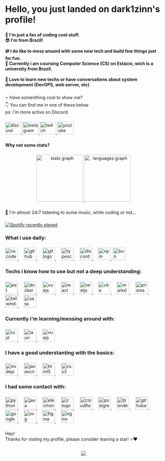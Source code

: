 <h1 align="left">Hello, you just landed on dark1zinn's profile!</h1>

###

<h4 align="left">🍕 I'm just a fan of coding cool stuff.<br>😎 I'm from Brazil!<br><br>💿 I do like to mess around with some new tech and build few things just for fun.<br>📓 Currently i am coursing Computer Science (CS) on Estácio, wich is a university from Brazil.<br><br>🎯 Love to learn new techs or have conversations about system development (DevOPS, web server, etc)</h4>

###

<p align="left">⭐ Have somenthing cool to show me?<br>👇 You can find me in one of these below <br>ps: i'm more active on Discord.</p>

###

<div align="left">
  <a href="https://discord.com/users/617089012003241994" target="_blank">
    <img src="https://raw.githubusercontent.com/maurodesouza/profile-readme-generator/master/src/assets/icons/social/discord/default.svg" width="52" height="40" alt="discord logo"  />
  </a>
  <a href="https://www.instagram.com/dark1zinn.js/" target="_blank">
    <img src="https://raw.githubusercontent.com/maurodesouza/profile-readme-generator/master/src/assets/icons/social/instagram/default.svg" width="52" height="40" alt="instagram logo"  />
  </a>
  <a href="https://www.twitch.tv/dark1zin_" target="_blank">
    <img src="https://raw.githubusercontent.com/maurodesouza/profile-readme-generator/master/src/assets/icons/social/twitch/default.svg" width="52" height="40" alt="twitch logo"  />
  </a>
  <a href="https://www.youtube.com/@dark1zin_" target="_blank">
    <img src="https://raw.githubusercontent.com/maurodesouza/profile-readme-generator/master/src/assets/icons/social/youtube/default.svg" width="52" height="40" alt="youtube logo"  />
  </a>
</div>

###

<h4 align="left">Why not some stats?</h4>

###

<div align="center">
  <a href="#">
    <img src="https://github-readme-stats.vercel.app/api?username=dark1zinn&hide_title=false&hide_rank=false&show_icons=true&include_all_commits=false&count_private=true&disable_animations=false&theme=aura&locale=en&hide_border=false&order=1" height="150" alt="stats graph"  />
    <img src="https://github-readme-stats.vercel.app/api/top-langs?username=dark1zinn&locale=en&hide_title=false&layout=compact&card_width=320&langs_count=8&theme=aura&hide_border=false&order=2" height="150" alt="languages graph"  />
  </a>
</div>

###

<p align="left">🎵 I'm almost 24/7 listening to some music, while coding or not...</p>

###

<div align="left">
  <a href="https://open.spotify.com/user/31nnjkyz26lugjcn7tz5tckcioke">
    <img src="https://spotify-recently-played-readme.vercel.app/api?user=31nnjkyz26lugjcn7tz5tckcioke&count=2&unique=true" alt="Spotify recently played"  />
  </a>
</div>

###

<h3 align="left">What i use daily:</h3>

###

<div align="left">
  <a href="https://code.visualstudio.com/" target="_blank">
    <img src="https://cdn.jsdelivr.net/gh/devicons/devicon/icons/vscode/vscode-original.svg" height="40" alt="vscode logo"  />
  </a>
  <img width="12" />
  <a href="https://github.com/" target="_blank">
    <img src="https://cdn.simpleicons.org/github/181717" height="40" alt="github logo"  />
  </a>
  <img width="12" />
  <a href="https://git-scm.com/" target="_blank">
    <img src="https://cdn.simpleicons.org/git/F05032" height="40" alt="git logo"  />
  </a>
  <img width="12" />
  <a href="https://www.typescriptlang.org/" target="_blank">
    <img src="https://cdn.jsdelivr.net/gh/devicons/devicon/icons/typescript/typescript-original.svg" height="40" alt="typescript logo"  />
  </a>
  <img width="12" />
  <a href="https://discord.com/" target="_blank">
    <img src="https://cdn.simpleicons.org/discord/5865F2" height="40" alt="discord logo"  />
  </a>
  <img width="12" />
  <a href="https://www.npmjs.com/" target="_blank">
    <img src="https://cdn.jsdelivr.net/gh/devicons/devicon/icons/npm/npm-original-wordmark.svg" height="40" alt="npm logo"  />
  </a>
  <img width"12" />
  <a href="https://bun.sh/" target="_blank">
    <img src="https://cdn.jsdelivr.net/gh/devicons/devicon@latest/icons/bun/bun-original.svg" height="40" alt="bun logo" />
  </a>
</div>

###

<h3 align="left">Techs i know how to use but not a deep understanding:</h3>

###

<div align="left">
  <a href="https://jestjs.io/" target="_blank">
    <img src="https://cdn.jsdelivr.net/gh/devicons/devicon/icons/jest/jest-plain.svg" height="40" alt="jest logo"  />
  </a>
  <img width="12" />
  <a href="https://www.docker.com/" target="_blank">
    <img src="https://cdn.simpleicons.org/docker/2496ED" height="40" alt="docker logo"  />
  </a>
  <img width="12" />
  <a href="https://vuejs.org/" target="_blank">
    <img src="https://cdn.jsdelivr.net/gh/devicons/devicon/icons/vuejs/vuejs-original.svg" height="40" alt="vuejs logo"  />
  </a>
  <img width="12" />
  <a href="https://react.dev/" target="_blank">
    <img src="https://cdn.jsdelivr.net/gh/devicons/devicon/icons/react/react-original.svg" height="40" alt="react logo"  />
  </a>
  <img width="12" />
  <a href="https://nestjs.com/" target="_blank">
    <img src="https://cdn.simpleicons.org/nestjs/E0234E" height="40" alt="nestjs logo"  />
  </a>
  <img width="12" />
  <a href="https://vite.dev/" target="_blank">
    <img src="https://cdn.simpleicons.org/vite/646CFF" height="40" alt="vite logo"  />
  </a>
  <img width="12" />
  <a href="https://en.wikipedia.org/wiki/Markdown" target="_blank">
    <img src="https://cdn.simpleicons.org/markdown/000000" height="40" alt="markdown logo"  />
  </a>
  <img width="12" />
  <a href="https://www.prisma.io/orm" target="_blank">
    <img src="https://cdn.simpleicons.org/prisma/2D3748" height="40" alt="prisma logo"  />
  </a>
  <img width="12" />
  <a href="https://tailwindcss.com/" target="_blank">
    <img src="https://cdn.simpleicons.org/tailwindcss/06B6D4" height="40" alt="tailwindcss logo"  />
  </a>
  <img width="12" />
  <a href="https://sass-lang.com/" target="_blank">
    <img src="https://cdn.jsdelivr.net/gh/devicons/devicon/icons/sass/sass-original.svg" height="40" alt="sass logo"  />
  </a>
</div>

###

<h3 align="left">Currently i'm learning/messing around with:</h3>

###

<div align="left">
  <a href="https://www.rust-lang.org/" target="_blank">
    <img src="https://cdn.jsdelivr.net/gh/devicons/devicon/icons/rust/rust-original.svg" height="40" alt="rust logo"  />
  </a>
  <img width="12" />
  <a href="https://tauri.app/" target="_blank">
    <img src="https://cdn.simpleicons.org/tauri/FFC131" height="40" alt="tauri logo"  />
  </a>
  <img width="12" />
  <a href="https://vuejs.org/" target="_blank">
    <img src="https://cdn.jsdelivr.net/gh/devicons/devicon/icons/vuejs/vuejs-original.svg" height="40" alt="vuejs logo"  />
  </a>
</div>

###

<h3 align="left">I have a good understanting with the basics:</h3>

###

<div align="left">
  <a href="https://nodejs.org/en" target="_blank">
    <img src="https://cdn.jsdelivr.net/gh/devicons/devicon/icons/nodejs/nodejs-original.svg" height="40" alt="nodejs logo"  />
  </a>
  <img width="12" />
  <a href="https://developer.mozilla.org/en-US/docs/Web/JavaScript" target="_blank">
    <img src="https://cdn.jsdelivr.net/gh/devicons/devicon/icons/javascript/javascript-original.svg" height="40" alt="javascript logo"  />
  </a>
  <img width="12" />
  <a href="https://developer.mozilla.org/en-US/docs/Web/HTML" target="_blank">
    <img src="https://cdn.jsdelivr.net/gh/devicons/devicon/icons/html5/html5-original.svg" height="40" alt="html5 logo"  />
  </a>
  <img width="12" />
  <a href="https://developer.mozilla.org/en-US/docs/Web/CSS" target="_blank">
    <img src="https://cdn.jsdelivr.net/gh/devicons/devicon/icons/css3/css3-original.svg" height="40" alt="css3 logo"  />
  </a>
</div>

###

<h3 align="left">I had some contact with:</h3>

###

<div align="left">
  <a href="https://www.python.org/" target="_blank">
    <img src="https://cdn.jsdelivr.net/gh/devicons/devicon/icons/python/python-original.svg" height="40" alt="python logo"  />
  </a>
  <img width="12" />
  <a href="https://www.java.com/en/" target="_blank">
    <img src="https://cdn.jsdelivr.net/gh/devicons/devicon/icons/java/java-original.svg" height="40" alt="java logo"  />
  </a>
  <img width="12" />
  <a href="https://www.electronjs.org/" target="_blank">
    <img src="https://cdn.jsdelivr.net/gh/devicons/devicon/icons/electron/electron-original.svg" height="40" alt="electron logo"  />
  </a>
  <img width="12" />
  <a href="https://en.wikipedia.org/wiki/C_(programming_language)" target="_blank">
    <img src="https://cdn.simpleicons.org/c/A8B9CC" height="40" alt="c logo"  />
  </a>
  <img width="12" />
  <a href="https://www.cloudflare.com/" target="_blank">
    <img src="https://cdn.simpleicons.org/cloudflare/F38020" height="40" alt="cloudflare logo"  />
  </a>
  <img width="12" />
  <a href="http://postgresql.org/" target="_blank">
    <img src="https://cdn.jsdelivr.net/gh/devicons/devicon/icons/postgresql/postgresql-original.svg" height="40" alt="postgresql logo"  />
  </a>
  <img width="12" />
  <a href="https://www.blender.org/" target="_blank">
    <img src="https://cdn.jsdelivr.net/gh/devicons/devicon/icons/blender/blender-original.svg" height="40" alt="blender logo"  />
  </a>
  <img width="12" />
  <a href="https://github.com/features/actions" target="_blank">
    <img src="https://cdn.simpleicons.org/githubactions/2088FF" height="40" alt="githubactions logo"  />
  </a>
  <img width="12" />
  <a href="https://cloud.google.com/" target="_blank">
    <img src="https://cdn.jsdelivr.net/gh/devicons/devicon/icons/googlecloud/googlecloud-original.svg" height="40" alt="googlecloud logo"  />
  </a>
  <img width="12" />
  <a href="https://developer.mozilla.org/en-US/docs/Web/SVG" target="_blank">
    <img src="https://cdn.simpleicons.org/svg/FFB13B" height="40" alt="svg logo"  />
  </a>
  <img width="12" />
  <a href="https://www.figma.com/" target="_blank">
    <img src="https://cdn.jsdelivr.net/gh/devicons/devicon/icons/figma/figma-original.svg" height="40" alt="figma logo"  />
  </a>
  <img width="12" />
  <a href="https://nginx.org/" target="_blank">
    <img src="https://cdn.jsdelivr.net/gh/devicons/devicon/icons/nginx/nginx-original.svg" height="40" alt="nginx logo"  />
  </a>
</div>

###

<p align="left">Hey!<br>Thanks for visting my profile, please consider leaving a star! ⭐❤️</p>

###

<div align="center">
  <a href="#">
    <img src="https://profile-counter.glitch.me/dark1zinn/count.svg?"  />
  </a>
</div>

###
<!---
dark1zinn/dark1zinn is a ✨ special ✨ repository because its `README.md` (this file) appears on your GitHub profile.
You can click the Preview link to take a look at your changes.
--->

